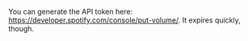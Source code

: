 You can generate the API token here: https://developer.spotify.com/console/put-volume/. It expires quickly, though.
